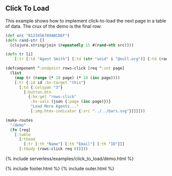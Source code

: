 ## Click To Load

This example shows how to implement click-to-load the next page in a table of data. The crux of the demo is the final row:

```clojure
(def src "0123456789ABCDEF")
(defn rand-str []
  (clojure.string/join (repeatedly 15 #(rand-nth src))))

(defn tr [i]
    [:tr [:td "Agent Smith"] [:td (str "void" i "@null.org")] [:td (rand-str)]])

(defcomponent ^:endpoint rows-click [req ^:int page]
  (list
    (map tr (range (* 10 page) (* 10 (inc page))))
    [:tr {:id id :hx-target "this"}
      [:td {:colspan "3"}
        [:button.btn
          {:hx-get "rows-click"
           :hx-vals (json {:page (inc page)})}
           "Load More Agents..."
           [:img.htmx-indicator {:src "../../bars.svg"}]]]]))

(make-routes
  "/demo"
  (fn [req]
    [:table
      [:thead
        [:tr [:th "Name"] [:th "Email"] [:th "ID"]]]
      [:tbody (rows-click req 0)]]))

```

{% include serverless/examples/click_to_load/demo.html %}

{% include footer.html %}
{% include outer.html %}
